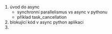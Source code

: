 1. úvod do async
   - synchronní parallelismus vs async v pythonu
   - příklad task_cancellation
2. blokující kód v async python aplikaci
3. 
